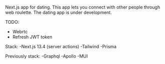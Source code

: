 Next.js app for dating. 
This app lets you connect with other people through web roulette. 
The dating app is under development.

TODO:
- Webrtc
- Refresh JWT token

Stack:
-Next.js 13.4 (server actions)
-Tailwind
-Prisma


Previously stack:
-Graphql
-Apollo
-MUI
